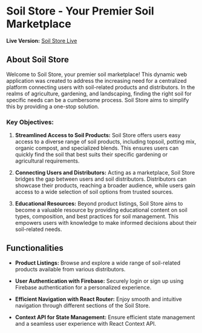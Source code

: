 # Soil Store - Your Premier Soil Marketplace

**Live Version:** [Soil Store Live](https://soil-store-a4ab2.web.app)

## About Soil Store

Welcome to Soil Store, your premier soil marketplace! This dynamic web application was created to address the increasing need for a centralized platform connecting users with soil-related products and distributors. In the realms of agriculture, gardening, and landscaping, finding the right soil for specific needs can be a cumbersome process. Soil Store aims to simplify this by providing a one-stop solution.

### Key Objectives:

1. **Streamlined Access to Soil Products:**
   Soil Store offers users easy access to a diverse range of soil products, including topsoil, potting mix, organic compost, and specialized blends. This ensures users can quickly find the soil that best suits their specific gardening or agricultural requirements.

2. **Connecting Users and Distributors:**
   Acting as a marketplace, Soil Store bridges the gap between users and soil distributors. Distributors can showcase their products, reaching a broader audience, while users gain access to a wide selection of soil options from trusted sources.

3. **Educational Resources:**
   Beyond product listings, Soil Store aims to become a valuable resource by providing educational content on soil types, composition, and best practices for soil management. This empowers users with knowledge to make informed decisions about their soil-related needs.

## Functionalities

- **Product Listings:**
  Browse and explore a wide range of soil-related products available from various distributors.

- **User Authentication with Firebase:**
  Securely login or sign up using Firebase authentication for a personalized experience.

- **Efficient Navigation with React Router:**
  Enjoy smooth and intuitive navigation through different sections of the Soil Store.

- **Context API for State Management:**
  Ensure efficient state management and a seamless user experience with React Context API.
